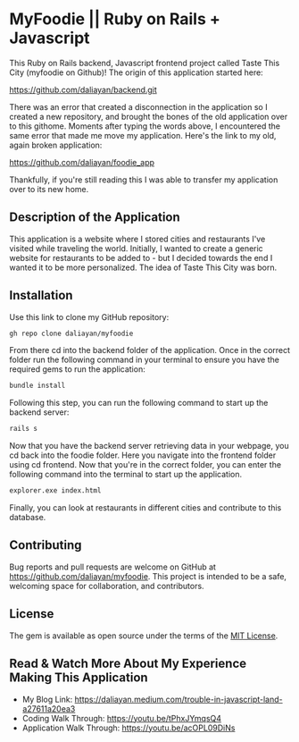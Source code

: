 # MyFoodie || Ruby on Rails + Javascript

This Ruby on Rails backend, Javascript frontend project called Taste This City (myfoodie on Github)! The origin of this application started here: 

https://github.com/daliayan/backend.git

There was an error that created a disconnection in the application so I created a new repository, and brought the bones of the old application over to this githome. Moments after typing the words above, I encountered the same error that made me move my application. Here's the link to my old, again broken application: 

https://github.com/daliayan/foodie_app

Thankfully, if you're still reading this I was able to transfer my application over to its new home.

## Description of the Application
This application is a website where I stored cities and restaurants I've visited while traveling the world. Initially, I wanted to create a generic website for restaurants to be added to - but I decided towards the end I wanted it to be more personalized. The idea of Taste This City was born.

## Installation

Use this link to clone my GitHub repository:
```bash
gh repo clone daliayan/myfoodie
```

From there cd into the backend folder of the application. Once in the correct folder run the following command in your terminal to ensure you have the required gems to run the application:
```bash
bundle install
```

Following this step, you can run the following command to start up the backend server:
```bash
rails s
```

Now that you have the backend server retrieving data in your webpage, you cd back into the foodie folder. Here you navigate into the frontend folder using cd frontend. Now that you're in the correct folder, you can enter the following command into the terminal to start up the application.
```bash
explorer.exe index.html
```
Finally, you can look at restaurants in different cities and contribute to this database.

## Contributing

Bug reports and pull requests are welcome on GitHub at https://github.com/daliayan/myfoodie. This project is intended to be a safe, welcoming space for collaboration, and contributors.

## License

The gem is available as open source under the terms of the [MIT License](https://opensource.org/licenses/MIT).

## Read & Watch More About My Experience Making This Application
- My Blog Link: https://daliayan.medium.com/trouble-in-javascript-land-a27611a20ea3
- Coding Walk Through: https://youtu.be/tPhxJYmqsQ4
- Application Walk Through: https://youtu.be/acOPL09DiNs